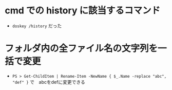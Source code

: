 
# cmd での history に該当するコマンド
* `doskey /history` だった


# フォルダ内の全ファイル名の文字列を一括で変更
* `PS > Get-ChildItem | Rename-Item -NewName { $_.Name -replace "abc", "def" }` で　abcをdefに変更できる 

